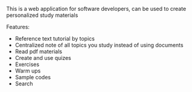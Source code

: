 This is a web application for software developers, can be used to create personalized study materials

Features:
- Reference text tutorial by topics
- Centralized note of all topics you study instead of using documents
- Read pdf materials
- Create and use quizes
- Exercises
- Warm ups
- Sample codes
- Search
